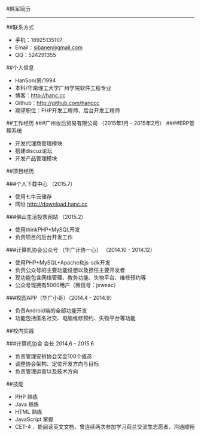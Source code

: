 #韩军简历

---

##联系方式
* 手机：18925135107
* Email：sibaner@gmail.com
* QQ：524291355

##个人信息
* HanSon/男/1994
* 本科/华南理工大学广州学院软件工程专业
* 博客：http://hanc.cc
* Github：http://github.com/hanccc
* 期望职位：PHP开发工程师、后台开发工程师

##工作经历
###广州妆后贸易有限公司 （2015年1月 - 2015年2月）
####ERP管理系统
* 开发代理商管理模块
* 搭建discuz论坛
* 开发产品管理模块 

##项目经历

###个人下载中心 （2015.7）
* 使用七牛云储存
* 网址 http://download.hanc.cc

###佛山生活投票网站 （2015.2）
* 使用thinkPHP+MySQL开发
* 负责项目的后台开发工作


###计算机协会公众号 （华广计协一心） （2014.10 - 2014.12）
* 使用PHP+MySQL+Apache和js-sdk开发
* 负责公众号的主要功能设想以及担任主要开发者
* 现功能包含网络管理、教务功能、失物平台、维修预约等
* 公众号现拥有5000用户（微信号：jxweac）


###校园APP（华广小哥）（2014.4 - 2014.9）
* 负责Android端的全部功能开发
* 功能包括匿名社交、电脑维修预约、失物平台等功能


##校内实践

###计算机协会 会长 2014.6 - 2015.6
* 负责管理安排协会奖金100个成员
* 调整协会架构、定位开发方向与目标
* 负责管理运营以及技术方向

##技能
* PHP 熟练
* Java 熟练
* HTML 熟练
* JavaScript 掌握
* CET-4 ，能阅读英文文档，曾连续两次参加学习荷兰交流生志愿者，沟通顺畅
